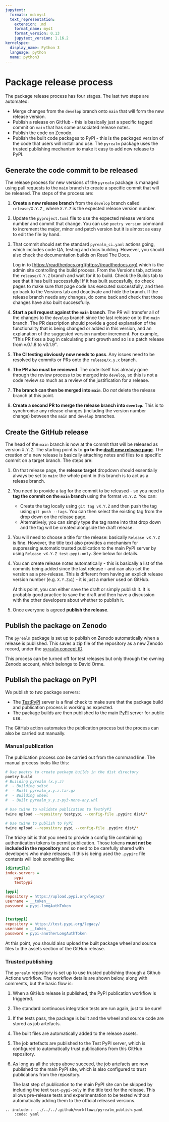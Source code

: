 ```yaml
---
jupytext:
  formats: md:myst
  text_representation:
    extension: .md
    format_name: myst
    format_version: 0.13
    jupytext_version: 1.16.2
kernelspec:
  display_name: Python 3
  language: python
  name: python3
---
```


# Package release process

The package release process has four stages. The last two steps are automated:

* Merge changes from the `develop` branch onto `main` that will form the new release
  version.
* Publish a release on GitHub - this is basically just a specific tagged commit on
  `main` that has some associated release notes.
* Publish the code on Zenodo.
* Publish the built code packages to PyPI - this is the packaged version of the code
  that users will install and use. The `pyrealm` package uses the trusted publishing
  mechanism to make it easy to add new release to PyPI.

## Generate the code commit to be released

The release process for new versions of the `pyrealm` package is managed using
pull requests to the `main` branch to create a specific commit that will be released.
The steps of the process are:

1. **Create a new release branch** from the `develop` branch called `release/X.Y.Z` ,
   where `X.Y.Z` is the expected release version number.

1. Update the `pyproject.toml` file to use the expected release versions number and
   commit that change. You can use `poetry version` command to increment the major,
   minor and patch version but it is almost as easy to edit the file by hand.

1. That commit should set the standard `pyrealm_ci.yaml` actions going, which includes
   code QA, testing and docs building. However, you should also check the documentation
   builds on Read The Docs.

   Log in to [https://readthedocs.org](https://readthedocs.org) which is the admin site
   controlling the build process. From the Versions tab, activate the `release/X.Y.Z`
   branch and wait for it to build. Check the Builds tab to see that it has built
   successfully! If it has built succesfully, do check pages to make sure that page code
   has executed successfully, and then go back to the Versions tab and deactivate and
   hide the branch. If the release branch needs any changes, do come back and check that
   those changes have also built successfully.

1. **Start a pull request against the `main` branch**. The PR will transfer all of the
   changes to the `develop` branch since the last release on to the `main` branch. The
   PR description should provide a good explanation of the functionality that is being
   changed or added in this version, and an explanation of the suggested version number
   increment. For example, "This PR fixes a bug in calculating plant growth and so is a
   patch release from v.0.1.8 to v0.1.9".

1. **The CI testing obviously now needs to pass**. Any issues need to be resolved by
   commits or PRs onto the `release/x.y.x` branch.

1. **The PR also must be reviewed**. The code itself has already gone through the
   review process to be merged into `develop`, so this is not a code review so much as a
   review of the justification for a release.

1. **The branch can then be merged into `main`**. Do _not_ delete the release branch at
   this point.

1. **Create a second PR to merge the release branch into `develop`.** This is to
   synchronise any release changes (including the version number change) between the
   `main` and `develop` branches.

## Create the GitHub release

The head of the `main` branch is now at the commit that will be released as version
`X.Y.Z`. The starting point is to **go to the [draft new release
page](https://github.com/ImperialCollegeLondon/pyrealm/releases/new)**. The
creation of a new release is basically attaching notes and files to a specific commit on
a target branch. The steps are:

1. On that release page, the **release target** dropdown should essentially always be
   set to `main`: the whole point in this branch is to act as a release branch.

1. You need to provide a tag for the commit to be released - so you need to **tag the
   commit on the `main` branch** using the format `vX.Y.Z`. You can:

   * Create the tag locally using `git tag vX.Y.Z` and then push the tag using `git push
     --tags`. You can then select the existing tag from the drop down on the release
     page.
   * Alternatively, you can simply type the tag name into that drop down and the tag
     will be created alongside the draft release.

1. You will need to choose a title for the release: basically `Release vX.Y.Z` is fine.
   However, the title text also provides a mechanism for suppressing automatic trusted
   publication to the main PyPI server by using `Release vX.Y.Z test-pypi-only`. See
   below for details.

1. You can create release notes automatically - this is basically a list of the commits
   being added since the last release - and can also set the version as a pre-release.
   This is different from having an explicit release version number (e.g. `X.Y.Za1`) -
   it is just a marker used on GitHub.

   At this point, you can either save the draft or simply publish it. It is probably
   good practice to save the draft and then have a discussion with the other developers
   about whether to publish it.

1. Once everyone is agreed **publish the release**.

## Publish the package on Zenodo

The `pyrealm` package is set up to publish on Zenodo automatically when a release is
published. This saves a zip file of the repository as a new Zenodo record, under the
[`pyrealm` concept ID](https://zenodo.org/doi/10.5281/zenodo.8366847).

This process can be turned off for test releases but only through the owning Zenodo
account, which belongs to David Orme.

## Publish the package on PyPI

We publish to _two_ package servers:

* The
  [TestPyPI](https://test.pypi.org/project/pyrealm/) server is a final check
  to make sure that the package build and publication process is working as expected.
* The package builds are then published to the main
  [PyPI](https://pypi.org/project/pyrealm/) server for public use.

The GitHub action automates the publication process but the process can also be carried
out manually.

### Manual publication

The publication process _can_ be carried out from the command line. The manual process
looks like this:

```sh
# Use poetry to create package builds in the dist directory
poetry build
# Building pyrealm (x.y.z)
#  - Building sdist
#  - Built pyrealm_x.y.z.tar.gz
#  - Building wheel
#  - Built pyrealm_x.y.z-py3-none-any.whl

# Use twine to validate publication to TestPyPI
twine upload --repository testpypi --config-file .pypirc dist/*

# Use twine to publish to PyPI
twine upload --repository pypi --config-file .pypirc dist/*
```

The tricky bit is that you need to provide a config file containining authentication
tokens to permit publication. Those tokens **must not be included in the repository**
and so need to be carefully shared with developers who make releases. If this is being
used the `.pypirc` file contents will look something like:

```ini
[distutils]
index-servers =
    pypi
    testpypi

[pypi]
repository = https://upload.pypi.org/legacy/
username = __token__
password = pypi-longAuthToken


[testpypi]
repository = https://test.pypi.org/legacy/
username = __token__
password = pypi-anotherLongAuthToken
```

At this point, you should also upload the built package wheel and source files to the
assets section of the GitHub release.

### Trusted publishing

The `pyrealm` repository is set up to use trusted publishing through a Github
Actions workflow. The workflow details are shown below, along with comments, but the
basic flow is:

1. When a GitHub release is published, the PyPI publication workflow is triggered.
1. The standard continuous integration tests are run again, just to be sure!
1. If the tests pass, the package is built and the wheel and source code are stored as
   job artefacts.
1. The built files are automatically added to the release assets.
1. The job artefacts are published to the Test PyPI server, which is configured to
   automatically trust publications from this GitHub repository.
1. As long as all the steps above succeed, the job artefacts are now published to the
   main PyPI site, which is also configured to trust publications from the repository.

   The last step of publication to the main PyPI site can be skipped by including the
   text `test-pypi-only` in the title text for the release. This allows pre-release
   tests and experimentation to be tested without automatically adding them to the
   official released versions.

```{eval-rst}
.. include::  ../../../.github/workflows/pyrealm_publish.yaml
    :code: yaml
```
